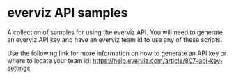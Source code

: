 # everviz API samples
A collection of samples for using the everviz API. You will need to generate an everviz API key and have an everviz team id to use any of these scripts. 

Use the following link for more information on how to generate an API key or where to locate your team id: https://help.everviz.com/article/807-api-key-settings


